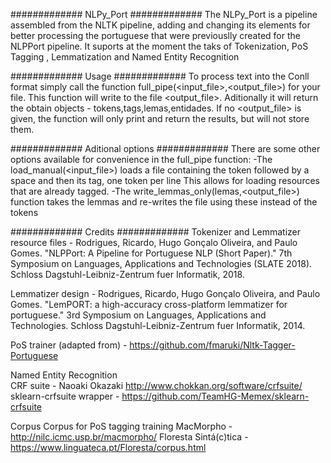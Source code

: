 #############
NLPy_Port
#############
The NLPy_Port is a pipeline assembled from the NLTK pipeline, adding and changing its elements for better processing the portuguese that were previouslly created for the NLPPort pipeline.
It suports at the moment the taks of Tokenization, PoS Tagging , Lemmatization and Named Entity Recognition

#############
Usage
#############
To process text into the Conll format simply call the function full_pipe(<input_file>,<output_file>) for your file.
This function will write to the file <output_file>. Aditionally it will return the obtain objects - tokens,tags,lemas,entidades.
If no <output_file> is given, the function will only print and return the results, but will not store them.

#############
Aditional options
#############
There are some other options available for convenience in the full_pipe function:
	-The load_manual(<input_file>) loads a file containing the token followed by a space and then its tag, one token per line
		This allows for loading resources that are already tagged.
	-The write_lemmas_only(lemas,<output_file>) function takes the lemmas and re-writes the file using these instead of the tokens


#############
Credits
#############
Tokenizer and Lemmatizer resource files - Rodrigues, Ricardo, Hugo Gonçalo Oliveira, and Paulo Gomes. "NLPPort: A Pipeline for Portuguese NLP (Short Paper)." 7th Symposium on Languages, Applications and Technologies (SLATE 2018). Schloss Dagstuhl-Leibniz-Zentrum fuer Informatik, 2018.

Lemmatizer design -  Rodrigues, Ricardo, Hugo Gonçalo Oliveira, and Paulo Gomes. "LemPORT: a high-accuracy cross-platform lemmatizer for portuguese." 3rd Symposium on Languages, Applications and Technologies. Schloss Dagstuhl-Leibniz-Zentrum fuer Informatik, 2014.

PoS trainer (adapted from) - https://github.com/fmaruki/Nltk-Tagger-Portuguese

Named Entity Recognition  
	CRF suite - Naoaki Okazaki http://www.chokkan.org/software/crfsuite/
	sklearn-crfsuite wrapper - https://github.com/TeamHG-Memex/sklearn-crfsuite

Corpus
Corpus for PoS tagging training
	MacMorpho - http://nilc.icmc.usp.br/macmorpho/ 
	Floresta Sintá(c)tica - https://www.linguateca.pt/Floresta/corpus.html